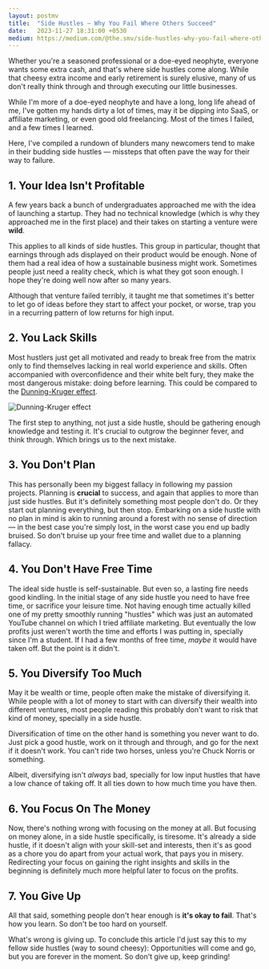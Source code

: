 ```yaml
---
layout: postmv
title:  "Side Hustles — Why You Fail Where Others Succeed"
date:   2023-11-27 18:31:00 +0530
medium: https://medium.com/@the.smv/side-hustles-why-you-fail-where-others-succeed-761a6baec63d
---
```

Whether you're a seasoned professional or a doe-eyed neophyte, everyone wants some extra cash, and that's where side hustles come along. While that cheesy extra income and early retirement is surely elusive, many of us don't really think through and through executing our little businesses.

While I'm more of a doe-eyed neophyte and have a long, long life ahead of me, I've gotten my hands dirty a lot of times, may it be dipping into SaaS, or affiliate marketing, or even good old freelancing. Most of the times I failed, and a few times I learned.

Here, I've compiled a rundown of blunders many newcomers tend to make in their budding side hustles — missteps that often pave the way for their way to failure.

## 1. Your Idea Isn't Profitable
A few years back a bunch of undergraduates approached me with the idea of launching a startup. They had no technical knowledge (which is why they approached me in the first place) and their takes on starting a venture were **wild**.

This applies to all kinds of side hustles. This group in particular, thought that earnings through ads displayed on their product would be enough. None of them had a real idea of how a sustainable business might work. Sometimes people just need a reality check, which is what they got soon enough. I hope they're doing well now after so many years.

Although that venture failed terribly, it taught me that sometimes it's better to let go of ideas before they start to affect your pocket, or worse, trap you in a recurring pattern of low returns for high input.

## 2. You Lack Skills
Most hustlers just get all motivated and ready to break free from the matrix only to find themselves lacking in real world experience and skills. Often accompanied with overconfidence and their white belt fury, they make the most dangerous mistake: doing before learning. This could be compared to the [Dunning-Kruger effect](https://en.wikipedia.org/wiki/Dunning%E2%80%93Kruger_effect).

![Dunning-Kruger effect](/blog/assets/images/Dunning_Kruger.png)

The first step to anything, not just a side hustle, should be gathering enough knowledge and testing it. It's crucial to outgrow the beginner fever, and think through. Which brings us to the next mistake.

## 3. You Don't Plan
This has personally been my biggest fallacy in following my passion projects. Planning is **crucial** to success, and again that applies to more than just side hustles. But it's definitely something most people don't do. Or they start out planning everything, but then stop. Embarking on a side hustle with no plan in mind is akin to running around a forest with no sense of direction — in the best case you're simply lost, in the worst case you end up badly bruised. So don't bruise up your free time and wallet due to a planning fallacy.

## 4. You Don't Have Free Time
The ideal side hustle is self-sustainable. But even so, a lasting fire needs good kindling. In the initial stage of any side hustle you need to have free time, or sacrifice your leisure time. Not having enough time actually killed one of my pretty smoothly running "hustles" which was just an automated YouTube channel on which I tried affiliate marketing. But eventually the low profits just weren't worth the time and efforts I was putting in, specially since I'm a student. If I had a few months of free time, *maybe* it would have taken off. But the point is it didn't.

## 5. You Diversify Too Much
May it be wealth or time, people often make the mistake of diversifying it. While people with a lot of money to start with can diversify their wealth into different ventures, most people reading this probably don't want to risk that kind of money, specially in a side hustle.

Diversification of time on the other hand is something you never want to do. Just pick a good hustle, work on it through and through, and go for the next if it doesn't work. You can't ride two horses, unless you're Chuck Norris or something.

Albeit, diversifying isn't *always* bad, specially for low input hustles that have a low chance of taking off. It all ties down to how much time you have then.

## 6. You Focus On The Money
Now, there's nothing wrong with focusing on the money at all. But focusing on money alone, in a side hustle specifically, is tiresome. It's already a side hustle, if it doesn't align with your skill-set and interests, then it's as good as a chore you do apart from your actual work, that pays you in misery. Redirecting your focus on gaining the right insights and skills in the beginning is definitely much more helpful later to focus on the profits.

## 7. You Give Up
All that said, something people don't hear enough is **it's okay to fail**. That's how you learn. So don't be too hard on yourself.

What's wrong is giving up. To conclude this article I'd just say this to my fellow side hustles (way to sound cheesy): Opportunities will come and go, but you are forever in the moment. So don't give up, keep grinding!